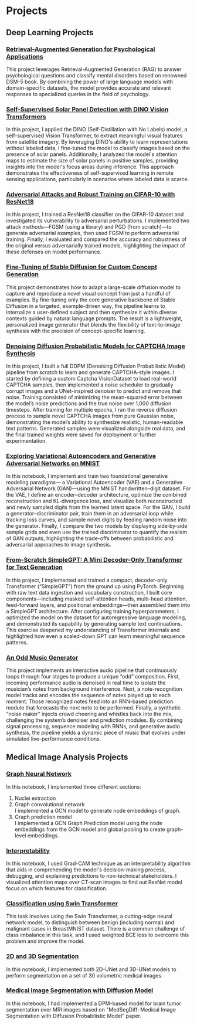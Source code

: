 # Projects


## Deep Learning Projects

### [Retrieval-Augmented Generation for Psychological Applications](https://github.com/amirezzati/rag-psychology)

This project leverages Retrieval-Augmented Generation (RAG) to answer psychological questions and classify mental disorders based on renowned DSM-5 book. By combining the power of large language models with domain-specific datasets, the model provides accurate and relevant responses to specialized queries in the field of psychology.

### [Self-Supervised Solar Panel Detection with DINO Vision Transformers](https://github.com/amirezzati/deep-learning/blob/main/homeworks/HW5/pract/Dino.ipynb)

In this project, I applied the DINO (Self-Distillation with No Labels) model, a self-supervised Vision Transformer, to extract meaningful visual features from satellite imagery. By leveraging DINO's ability to learn representations without labeled data, I fine-tuned the model to classify images based on the presence of solar panels. Additionally, I analyzed the model's attention maps to estimate the size of solar panels in positive samples, providing insights into the model's focus areas during inference. This approach demonstrates the effectiveness of self-supervised learning in remote sensing applications, particularly in scenarios where labeled data is scarce.

### [Adversarial Attacks and Robust Training on CIFAR-10 with ResNet18](https://github.com/amirezzati/deep-learning/blob/main/homeworks/HW5/pract/Adversarial_attacks_training.ipynb)

In this project, I trained a ResNet18 classifier on the CIFAR-10 dataset and investigated its vulnerability to adversarial perturbations. I implemented two attack methods—FGSM (using a library) and PGD (from scratch)—to generate adversarial examples, then used FGSM to perform adversarial training. Finally, I evaluated and compared the accuracy and robustness of the original versus adversarially trained models, highlighting the impact of these defenses on model performance.


### [Fine-Tuning of Stable Diffusion for Custom Concept Generation](https://github.com/amirezzati/deep-learning/blob/main/homeworks/HW5/pract/StableDiffusion.ipynb)

This project demonstrates how to adapt a large-scale diffusion model to capture and reproduce a novel visual concept from just a handful of examples. By fine-tuning only the core generative backbone of Stable Diffusion in a targeted, example-driven way, the pipeline learns to internalize a user-defined subject and then synthesize it within diverse contexts guided by natural language prompts. The result is a lightweight, personalized image generator that blends the flexibility of text-to-image synthesis with the precision of concept-specific learning.


### [Denoising Diffusion Probabilistic Models for CAPTCHA Image Synthesis](https://github.com/amirezzati/deep-learning/blob/main/homeworks/HW4/pract/DDPM.ipynb)

In this project, I built a full DDPM (Denoising Diffusion Probabilistic Model) pipeline from scratch to learn and generate CAPTCHA-style images. I started by defining a custom Captcha VisionDataset to load real-world CAPTCHA samples, then implemented a noise scheduler to gradually corrupt images and a UNet-inspired denoiser to predict and remove that noise. Training consisted of minimizing the mean-squared error between the model’s noise predictions and the true noise over 1,000 diffusion timesteps. After training for multiple epochs, I ran the reverse diffusion process to sample novel CAPTCHA images from pure Gaussian noise, demonstrating the model’s ability to synthesize realistic, human-readable text patterns. Generated samples were visualized alongside real data, and the final trained weights were saved for deployment or further experimentation.


### [Exploring Variational Autoencoders and Generative Adversarial Networks on MNIST](https://github.com/amirezzati/deep-learning/blob/main/homeworks/HW4/pract/GAN-VAE.ipynb)

In this notebook, I implement and train two foundational generative modeling paradigms— a Variational Autoencoder (VAE) and a Generative Adversarial Network (GAN)—using the MNIST handwritten–digit dataset. For the VAE, I define an encoder–decoder architecture, optimize the combined reconstruction and KL‐divergence loss, and visualize both reconstructed and newly sampled digits from the learned latent space. For the GAN, I build a generator–discriminator pair, train them in an adversarial loop while tracking loss curves, and sample novel digits by feeding random noise into the generator. Finally, I compare the two models by displaying side‐by‐side sample grids and even use the trained discriminator to quantify the realism of GAN outputs, highlighting the trade-offs between probabilistic and adversarial approaches to image synthesis.


### [From-Scratch SimpleGPT: A Mini Decoder-Only Transformer for Text Generation](https://github.com/amirezzati/deep-learning/blob/main/homeworks/HW3/pract/SimpleGPT.ipynb)

In this project, I implemented and trained a compact, decoder-only Transformer (“SimpleGPT”) from the ground up using PyTorch. Beginning with raw text data ingestion and vocabulary construction, I built core components—including masked self-attention heads, multi-head attention, feed-forward layers, and positional embeddings—then assembled them into a SimpleGPT architecture. After configuring training hyperparameters, I optimized the model on the dataset for autoregressive language modeling, and demonstrated its capability by generating sample text continuations. This exercise deepened my understanding of Transformer internals and highlighted how even a scaled-down GPT can learn meaningful sequence patterns.


### [An Odd Music Generator](https://github.com/amirezzati/music-generator)

This project implements an interactive audio pipeline that continuously loops through four stages to produce a unique “odd” composition. First, incoming performance audio is denoised in real time to isolate the musician’s notes from background interference. Next, a note-recognition model tracks and encodes the sequence of notes played up to each moment. Those recognized notes feed into an RNN-based prediction module that forecasts the next note to be performed. Finally, a synthetic “noise maker” injects crowd cheering and whistles back into the mix, challenging the system’s denoiser and prediction modules. By combining signal processing, sequence modeling with RNNs, and generative audio synthesis, the pipeline yields a dynamic piece of music that evolves under simulated live-performance conditions.



## Medical Image Analysis Projects
### [Graph Neural Network](https://github.com/amirezzati/iabi/blob/main/homeworks/HW4/pract/HW4_GNN.ipynb)
In this notebook, I implemented three different sections:
1. Nuclei extraction
2. Graph convolutional network     
   I implemented a GCN model to generate node embeddings of graph.       
3. Graph prediction model                     
   I implemented a GCN Graph Prediction model using the node embeddings from the GCN model and global pooling to create graph-level embeddings.

### [Interpretability](https://github.com/amirezzati/iabi/blob/main/homeworks/HW5/pract/HW5_Interpretability.ipynb)       
In this notebook, I used Grad-CAM technique as an interpretability algorithm that aids in comprehending the model's decision-making process, debugging, and explaining predictions to non-technical stakeholders. I visualized attention maps over CT-scan images to find out ResNet model focus on which features for classification.       

### [Classification using Swin Transformer](https://github.com/amirezzati/iabi/blob/main/homeworks/HW5/pract/HW5_BreastMNIST_Classification.ipynb)       
This task involves using the Swin Transformer, a cutting-edge neural network model, to distinguish between benign (including normal) and malignant cases in BreastMNIST dataset. There is a common challenge of class imbalance in this task, and I used weighted BCE loss to overcome this problem and improve the model.        
 

### [2D and 3D Segmentation](https://github.com/amirezzati/iabi/blob/main/homeworks/HW5/pract/Segmentation/HW5_Segmentation.ipynb)
In this notebook, I implemented both 2D-UNet and 3D-UNet models to perform segmentation on a set of 30 volumetric medical images.         
     

### [Medical Image Segmentation with Diffusion Model](https://github.com/amirezzati/iabi/blob/main/homeworks/HW6/pract/DDPM_MRI_Seg.ipynb)
In this notebook, I had implemented a DPM-based model for brain tumor segmentation over MRI images based on "MedSegDiff: Medical Image Segmentation with Diffusion Probabilistic Model" paper.        
